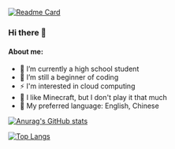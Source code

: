[![Readme Card](https://github-readme-stats.vercel.app/api/pin/?username=RMSCA&repo=Custom-Hunger&theme=dracula&show_owner=true)](https://github.com/RMSCA/Custom-Hunger)

### Hi there 👋

#### About me:
- 🔭 I’m currently a high school student
- 🌱 I’m still a beginner of coding
- ⚡ I'm interested in cloud computing
- 🤔 I like Minecraft, but I don't play it that much
- 👯 My preferred language: English, Chinese

[![Anurag's GitHub stats](https://github-readme-stats.vercel.app/api?username=RMSCA&show_icons=true&theme=dracula)](https://github.com/anuraghazra/github-readme-stats)

[![Top Langs](https://github-readme-stats.vercel.app/api/top-langs/?username=RMSCA&layout=compact&theme=dracula)](https://github.com/anuraghazra/github-readme-stats)

<!--
**RMSCA/RMSCA** is a ✨ _special_ ✨ repository because its `README.md` (this file) appears on your GitHub profile.

Here are some ideas to get you started:

- 🔭 I’m currently working on ...
- 🌱 I’m currently learning ...
- 👯 I’m looking to collaborate on ...
- 🤔 I’m looking for help with ...
- 💬 Ask me about ...
- 📫 How to reach me: ...
- 😄 Pronouns: ...
- ⚡ Fun fact: ...
-->
